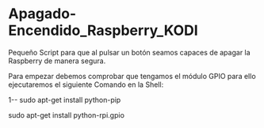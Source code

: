 # Apagado-Encendido_Raspberry_KODI
Pequeño Script para que al pulsar un botón seamos capaces de apagar la Raspberry de manera segura.

Para empezar debemos comprobar que tengamos el módulo GPIO para ello ejecutaremos el siguiente Comando en la Shell:

1-- sudo apt-get install python-pip


sudo apt-get install python-rpi.gpio
